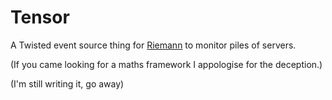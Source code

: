 Tensor
======

A Twisted event source thing for [Riemann](http://riemann.io) to monitor
piles of servers.

(If you came looking for a maths framework I appologise for the deception.)

(I'm still writing it, go away)
